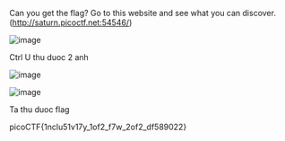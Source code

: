 Can you get the flag?
Go to this website and see what you can discover.
(http://saturn.picoctf.net:54546/)

![image](https://github.com/yeuubonn2k4/Pico/assets/161863346/ee2d6ad2-ea3b-48f6-acc6-682b998b16a2)

Ctrl U thu duoc 2 anh

![image](https://github.com/yeuubonn2k4/Pico/assets/161863346/d14c62fd-0869-4ae0-a14b-88eff8087e68)


![image](https://github.com/yeuubonn2k4/Pico/assets/161863346/8769ed09-80a7-4e68-8757-397187fcf824)

Ta thu duoc flag 

picoCTF{1nclu51v17y_1of2_f7w_2of2_df589022}
